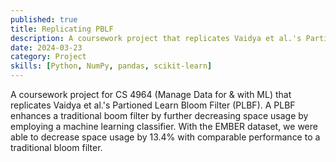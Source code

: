 ```yaml
---
published: true
title: Replicating PBLF
description: A coursework project that replicates Vaidya et al.'s Partioned Learn Bloom Filter (PLBF).
date: 2024-03-23
category: Project
skills: [Python, NumPy, pandas, scikit-learn]
---
```


A coursework project for CS 4964 (Manage Data for & with ML) that replicates Vaidya et al.'s Partioned Learn Bloom Filter (PLBF). A PLBF enhances a traditional boom filter by further decreasing space usage by employing a machine learning classifier. With the EMBER dataset, we were able to decrease space usage by 13.4% with comparable performance to a traditional bloom filter.
